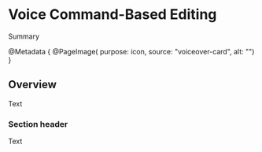 # Voice Command-Based Editing

<!--@START_MENU_TOKEN@-->Summary<!--@END_MENU_TOKEN@-->

@Metadata {
    @PageImage(
        purpose: icon,
        source: "voiceover-card",
        alt: "")
}

## Overview

<!--@START_MENU_TOKEN@-->Text<!--@END_MENU_TOKEN@-->

### Section header

<!--@START_MENU_TOKEN@-->Text<!--@END_MENU_TOKEN@-->
